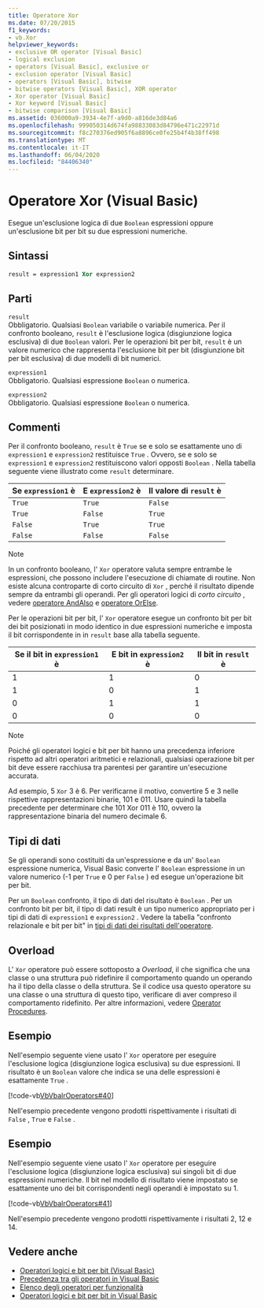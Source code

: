 ```yaml
---
title: Operatore Xor
ms.date: 07/20/2015
f1_keywords:
- vb.Xor
helpviewer_keywords:
- exclusive OR operator [Visual Basic]
- logical exclusion
- operators [Visual Basic], exclusive or
- exclusion operator [Visual Basic]
- operators [Visual Basic], bitwise
- bitwise operators [Visual Basic], XOR operator
- Xor operator [Visual Basic]
- Xor keyword [Visual Basic]
- bitwise comparison [Visual Basic]
ms.assetid: 036000a9-3934-4e7f-a9d0-a816de3d84a6
ms.openlocfilehash: 999050314d674fa98833083d84796e471c22971d
ms.sourcegitcommit: f8c270376ed905f6a8896ce0fe25b4f4b38ff498
ms.translationtype: MT
ms.contentlocale: it-IT
ms.lasthandoff: 06/04/2020
ms.locfileid: "84406340"
---
```

# <a name="xor-operator-visual-basic"></a>Operatore Xor (Visual Basic)
Esegue un'esclusione logica di due `Boolean` espressioni oppure un'esclusione bit per bit su due espressioni numeriche.  
  
## <a name="syntax"></a>Sintassi  
  
```vb  
result = expression1 Xor expression2  
```  
  
## <a name="parts"></a>Parti  
 `result`  
 Obbligatorio. Qualsiasi `Boolean` variabile o variabile numerica. Per il confronto booleano, `result` è l'esclusione logica (disgiunzione logica esclusiva) di due `Boolean` valori. Per le operazioni bit per bit, `result` è un valore numerico che rappresenta l'esclusione bit per bit (disgiunzione bit per bit esclusiva) di due modelli di bit numerici.  
  
 `expression1`  
 Obbligatorio. Qualsiasi espressione `Boolean` o numerica.  
  
 `expression2`  
 Obbligatorio. Qualsiasi espressione `Boolean` o numerica.  
  
## <a name="remarks"></a>Commenti  
 Per il confronto booleano, `result` è `True` se e solo se esattamente uno di `expression1` e `expression2` restituisce `True` . Ovvero, se e solo se `expression1` e `expression2` restituiscono valori opposti `Boolean` . Nella tabella seguente viene illustrato come `result` determinare.  
  
|Se `expression1` è |E `expression2` è|Il valore di `result` è|  
|-------------------------|--------------------------|------------------------------|  
|`True`|`True`|`False`|  
|`True`|`False`|`True`|  
|`False`|`True`|`True`|  
|`False`|`False`|`False`|  
  
> [!NOTE]
> In un confronto booleano, l' `Xor` operatore valuta sempre entrambe le espressioni, che possono includere l'esecuzione di chiamate di routine. Non esiste alcuna controparte di corto circuito di `Xor` , perché il risultato dipende sempre da entrambi gli operandi. Per gli operatori logici di *corto circuito* , vedere [operatore AndAlso](andalso-operator.md) e [operatore OrElse](orelse-operator.md).  
  
 Per le operazioni bit per bit, l' `Xor` operatore esegue un confronto bit per bit dei bit posizionati in modo identico in due espressioni numeriche e imposta il bit corrispondente in in `result` base alla tabella seguente.  
  
|Se il bit in `expression1` è|E bit in `expression2` è|Il bit in `result` è|  
|--------------------------------|---------------------------------|----------------------------|  
|1|1|0|  
|1|0|1|  
|0|1|1|  
|0|0|0|  
  
> [!NOTE]
> Poiché gli operatori logici e bit per bit hanno una precedenza inferiore rispetto ad altri operatori aritmetici e relazionali, qualsiasi operazione bit per bit deve essere racchiusa tra parentesi per garantire un'esecuzione accurata.  
  
 Ad esempio, 5 `Xor` 3 è 6. Per verificarne il motivo, convertire 5 e 3 nelle rispettive rappresentazioni binarie, 101 e 011. Usare quindi la tabella precedente per determinare che 101 Xor 011 è 110, ovvero la rappresentazione binaria del numero decimale 6.  
  
## <a name="data-types"></a>Tipi di dati  
 Se gli operandi sono costituiti da un'espressione e da un' `Boolean` espressione numerica, Visual Basic converte l' `Boolean` espressione in un valore numerico (-1 per `True` e 0 per `False` ) ed esegue un'operazione bit per bit.  
  
 Per un `Boolean` confronto, il tipo di dati del risultato è `Boolean` . Per un confronto bit per bit, il tipo di dati result è un tipo numerico appropriato per i tipi di dati di `expression1` e `expression2` . Vedere la tabella "confronto relazionale e bit per bit" in [tipi di dati dei risultati dell'operatore](data-types-of-operator-results.md).  
  
## <a name="overloading"></a>Overload  
 L' `Xor` operatore può essere sottoposto a *Overload*, il che significa che una classe o una struttura può ridefinire il comportamento quando un operando ha il tipo della classe o della struttura. Se il codice usa questo operatore su una classe o una struttura di questo tipo, verificare di aver compreso il comportamento ridefinito. Per altre informazioni, vedere [Operator Procedures](../../programming-guide/language-features/procedures/operator-procedures.md).  
  
## <a name="example"></a>Esempio  
 Nell'esempio seguente viene usato l' `Xor` operatore per eseguire l'esclusione logica (disgiunzione logica esclusiva) su due espressioni. Il risultato è un `Boolean` valore che indica se una delle espressioni è esattamente `True` .  
  
 [!code-vb[VbVbalrOperators#40](~/samples/snippets/visualbasic/VS_Snippets_VBCSharp/VbVbalrOperators/VB/Class1.vb#40)]  
  
 Nell'esempio precedente vengono prodotti rispettivamente i risultati di `False` , `True` e `False` .  
  
## <a name="example"></a>Esempio  
 Nell'esempio seguente viene usato l' `Xor` operatore per eseguire l'esclusione logica (disgiunzione logica esclusiva) sui singoli bit di due espressioni numeriche. Il bit nel modello di risultato viene impostato se esattamente uno dei bit corrispondenti negli operandi è impostato su 1.  
  
 [!code-vb[VbVbalrOperators#41](~/samples/snippets/visualbasic/VS_Snippets_VBCSharp/VbVbalrOperators/VB/Class1.vb#41)]  
  
 Nell'esempio precedente vengono prodotti rispettivamente i risultati 2, 12 e 14.  
  
## <a name="see-also"></a>Vedere anche

- [Operatori logici e bit per bit (Visual Basic)](logical-bitwise-operators.md)
- [Precedenza tra gli operatori in Visual Basic](operator-precedence.md)
- [Elenco degli operatori per funzionalità](operators-listed-by-functionality.md)
- [Operatori logici e bit per bit in Visual Basic](../../programming-guide/language-features/operators-and-expressions/logical-and-bitwise-operators.md)

